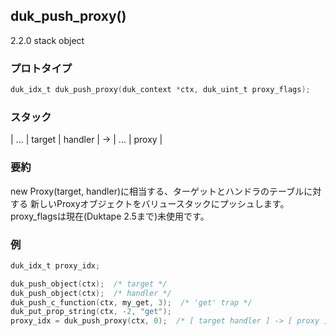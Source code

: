 ## duk_push_proxy() 

2.2.0 stack object

### プロトタイプ

```c
duk_idx_t duk_push_proxy(duk_context *ctx, duk_uint_t proxy_flags);
```

### スタック

| ... | target | handler | -> | ... | proxy |

### 要約

new Proxy(target, handler)に相当する、ターゲットとハンドラのテーブルに対する 新しいProxyオブジェクトをバリュースタックにプッシュします。proxy_flagsは現在(Duktape 2.5まで)未使用です。


### 例

```c
duk_idx_t proxy_idx;

duk_push_object(ctx);  /* target */
duk_push_object(ctx);  /* handler */
duk_push_c_function(ctx, my_get, 3);  /* 'get' trap */
duk_put_prop_string(ctx, -2, "get");
proxy_idx = duk_push_proxy(ctx, 0);  /* [ target handler ] -> [ proxy ] */
```